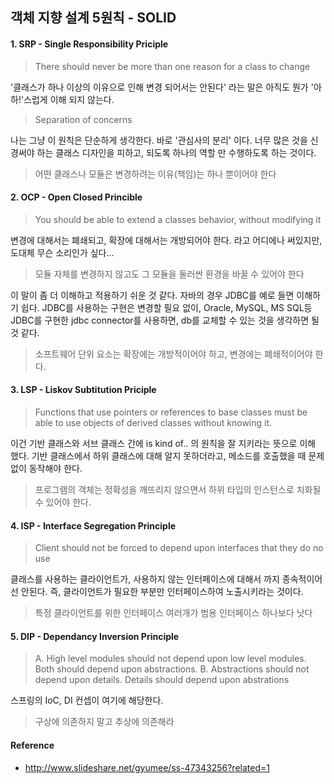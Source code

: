 객체 지향 설계 5원칙 - SOLID
-----

#### 1. SRP - Single Responsibility Priciple

> There should never be more than one reason for a class to change

'클래스가 하나 이상의 이유으로 인해 변경 되어서는 안된다' 라는 말은 아직도 뭔가 '아하!'스럽게
이해 되지 않는다.

> Separation of concerns

나는 그냥 이 원칙은 단순하게 생각한다. 바로 '관심사의 분리' 이다.
너무 많은 것을 신경써야 하는 클래스 디자인을 피하고, 되도록 하나의 역할 만 수행하도록 하는 것이다.

> 어떤 클래스나 모듈은 변경하려는 이유(책임)는 하나 뿐이어야 한다

#### 2. OCP - Open Closed Princible

> You should be able to extend a classes behavior, without modifying it

변경에 대해서는 폐쇄되고, 확장에 대해서는 개방되어야 한다. 라고 어디에나 써있지만,
도대체 무슨 소리인가 싶다...

> 모듈 자체를 변경하지 않고도 그 모듈을 둘러싼 환경을 바꿀 수 있어야 한다

이 말이 좀 더 이해하고 적용하기 쉬운 것 같다.
자바의 경우 JDBC를 예로 들면 이해하기 쉽다. JDBC를 사용하는 구현은 변경할 필요 없이,
Oracle, MySQL, MS SQL등 JDBC를 구현한 jdbc connector를 사용하면, db를 교체할 수
있는 것을 생각하면 될 것 같다.

> 소프트웨어 단위 요소는 확장에는 개방적이어야 하고, 변경에는 폐쇄적이어야 한다.

#### 3. LSP - Liskov Subtitution Priciple

> Functions that use pointers or references to base classes must be able to
> use objects of derived classes without knowing it.

이건 기반 클래스와 서브 클래스 간에 is kind of.. 의 원칙을 잘 지키라는 뜻으로 이해 했다.
기반 클래스에서 하위 클래스에 대해 알지 못하더라고, 메소드를 호출했을 때 문제 없이 동작해야 한다.

> 프로그램의 객체는 정확성을 깨뜨리지 않으면서 하위 타입의 인스턴스로 치화될 수 있어야 한다.

#### 4. ISP - Interface Segregation Principle

> Client should not be forced to depend upon interfaces that
> they do no use

클래스를 사용하는 클라이언트가, 사용하지 않는 인터페이스에 대해서 까지 종속적이어선 안된다.
즉, 클라이언트가 필요한 부분만 인터페이스하여 노출시키라는 것이다.

> 특정 클라이언트를 위한 인터페이스 여러개가 범용 인터페이스 하나보다 낫다

#### 5. DIP - Dependancy Inversion Principle

> A. High level modules should not depend upon low level modules.
>    Both should depend upon abstractions.
> B. Abstractions should not depend upon details.
>    Details should depend upon abstrations

스프링의 IoC, DI 컨셉이 여기에 해당한다.

> 구상에 의존하지 말고 추상에 의존해라

#### Reference
* http://www.slideshare.net/gyumee/ss-47343256?related=1
